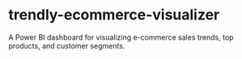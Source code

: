# trendly-ecommerce-visualizer
A Power BI dashboard for visualizing e-commerce sales trends, top products, and customer segments.
